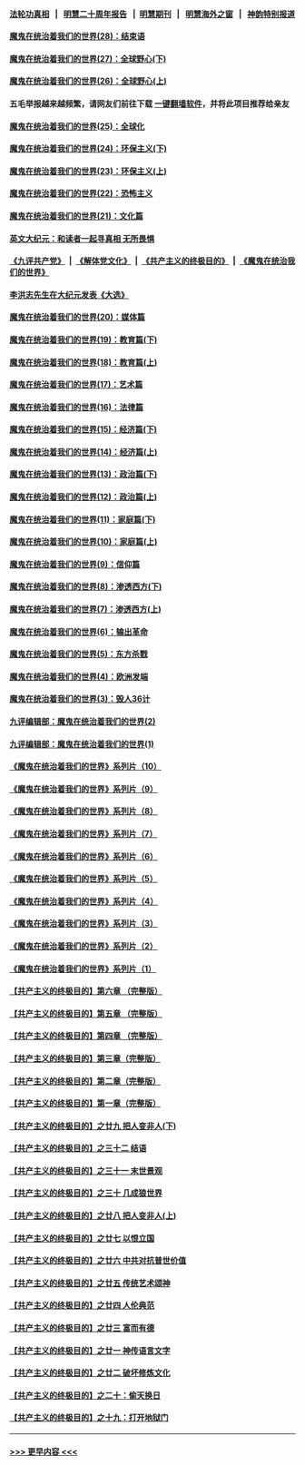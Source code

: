 #### [法轮功真相](https://github.com/gfw-breaker/truth/blob/master/README.md?t=0) &nbsp;&nbsp;|&nbsp;&nbsp; [明慧二十周年报告](https://github.com/gfw-breaker/mh-reports/blob/master/README.md?t=0) &nbsp;&nbsp;|&nbsp;&nbsp;[明慧期刊](https://github.com/gfw-breaker/mh-qikan) &nbsp;&nbsp;|&nbsp;&nbsp; [明慧海外之窗](https://github.com/gfw-breaker/mh-news/blob/master/README.md?t=0) &nbsp;&nbsp;|&nbsp;&nbsp; [神韵特别报道](https://github.com/gfw-breaker/mh-news/blob/master/shenyun.md?t=0)
#### [魔鬼在统治着我们的世界(28)：结束语](../pages/nsc422/n10936246.md?t=06230952) 
#### [魔鬼在统治着我们的世界(27)：全球野心(下)](../pages/nsc422/n10928319.md?t=06230952) 
#### [魔鬼在统治着我们的世界(26)：全球野心(上)](../pages/nsc422/n10900318.md?t=06230952) 
#### 五毛举报越来越频繁，请网友们前往下载 [一键翻墙软件](https://github.com/gfw-breaker/ssr-accounts)，并将此项目推荐给亲友
#### [魔鬼在统治着我们的世界(25)：全球化](../pages/nsc422/n10788205.md?t=06230952) 
#### [魔鬼在统治着我们的世界(24)：环保主义(下)](../pages/nsc422/n10695307.md?t=06230952) 
#### [魔鬼在统治着我们的世界(23)：环保主义(上)](../pages/nsc422/n10688613.md?t=06230952) 
#### [魔鬼在统治着我们的世界(22)：恐怖主义](../pages/nsc422/n10614727.md?t=06230952) 
#### [魔鬼在统治着我们的世界(21)：文化篇](../pages/nsc422/n10597706.md?t=06230952) 
#### [英文大纪元：和读者一起寻真相 无所畏惧](../pages/nsc422/n12542027.md?t=06230952) 
#### [《九评共产党》](https://github.com/begood0513/9ping.md/blob/master/README.md) &nbsp;|&nbsp; [《解体党文化》](../../../../jtdwh.md/blob/master/README.md)  &nbsp;|&nbsp; [《共产主义的终极目的》](../../../../gczydzjmd.md/blob/master/README.md) &nbsp;|&nbsp; [《魔鬼在统治我们的世界》](../../../../mgztzwmdsj.md/blob/master/README.md) 
#### [李洪志先生在大纪元发表《大选》](../pages/nsc422/n12534746.md?t=06230952) 
#### [魔鬼在统治着我们的世界(20)：媒体篇](../pages/nsc422/n10586579.md?t=06230952) 
#### [魔鬼在统治着我们的世界(19)：教育篇(下)](../pages/nsc422/n10564808.md?t=06230952) 
#### [魔鬼在统治着我们的世界(18)：教育篇(上)](../pages/nsc422/n10526970.md?t=06230952) 
#### [魔鬼在统治着我们的世界(17)：艺术篇](../pages/nsc422/n10499093.md?t=06230952) 
#### [魔鬼在统治着我们的世界(16)：法律篇](../pages/nsc422/n10485969.md?t=06230952) 
#### [魔鬼在统治着我们的世界(15)：经济篇(下)](../pages/nsc422/n10469975.md?t=06230952) 
#### [魔鬼在统治着我们的世界(14)：经济篇(上)](../pages/nsc422/n10457370.md?t=06230952) 
#### [魔鬼在统治着我们的世界(13)：政治篇(下)](../pages/nsc422/n10448270.md?t=06230952) 
#### [魔鬼在统治着我们的世界(12)：政治篇(上)](../pages/nsc422/n10444576.md?t=06230952) 
#### [魔鬼在统治着我们的世界(11)：家庭篇(下)](../pages/nsc422/n10440961.md?t=06230952) 
#### [魔鬼在统治着我们的世界(10)：家庭篇(上)](../pages/nsc422/n10435448.md?t=06230952) 
#### [魔鬼在统治着我们的世界(9)：信仰篇](../pages/nsc422/n10432159.md?t=06230952) 
#### [魔鬼在统治着我们的世界(8)：渗透西方(下)](../pages/nsc422/n10429603.md?t=06230952) 
#### [魔鬼在统治着我们的世界(7)：渗透西方(上)](../pages/nsc422/n10426013.md?t=06230952) 
#### [魔鬼在统治着我们的世界(6)：输出革命](../pages/nsc422/n10421536.md?t=06230952) 
#### [魔鬼在统治着我们的世界(5)：东方杀戮](../pages/nsc422/n10417707.md?t=06230952) 
#### [魔鬼在统治着我们的世界(4)：欧洲发端](../pages/nsc422/n10414890.md?t=06230952) 
#### [魔鬼在统治着我们的世界(3)：毁人36计](../pages/nsc422/n10411583.md?t=06230952) 
#### [九评编辑部：魔鬼在统治着我们的世界(2)](../pages/nsc422/n10410036.md?t=06230952) 
#### [九评编辑部：魔鬼在统治着我们的世界(1)](../pages/nsc422/n10406825.md?t=06230952) 
#### [《魔鬼在统治着我们的世界》系列片（10）](../pages/nsc422/n12292670.md?t=06230952) 
#### [《魔鬼在统治着我们的世界》系列片（9）](../pages/nsc422/n12290859.md?t=06230952) 
#### [《魔鬼在统治着我们的世界》系列片（8）](../pages/nsc422/n12287445.md?t=06230952) 
#### [《魔鬼在统治着我们的世界》系列片（7）](../pages/nsc422/n12283425.md?t=06230952) 
#### [《魔鬼在统治着我们的世界》系列片（6）](../pages/nsc422/n12282314.md?t=06230952) 
#### [《魔鬼在统治着我们的世界》系列片（5）](../pages/nsc422/n12281419.md?t=06230952) 
#### [《魔鬼在统治着我们的世界》系列片（4）](../pages/nsc422/n12274024.md?t=06230952) 
#### [《魔鬼在统治着我们的世界》系列片（3）](../pages/nsc422/n12271322.md?t=06230952) 
#### [《魔鬼在统治着我们的世界》系列片（2）](../pages/nsc422/n12269049.md?t=06230952) 
#### [《魔鬼在统治着我们的世界》系列片（1）](../pages/nsc422/n12267575.md?t=06230952) 
#### [【共产主义的终极目的】第六章 （完整版）](../pages/nsc422/n11428913.md?t=06230952) 
#### [【共产主义的终极目的】第五章 （完整版）](../pages/nsc422/n11428912.md?t=06230952) 
#### [【共产主义的终极目的】第四章 （完整版）](../pages/nsc422/n11428907.md?t=06230952) 
#### [【共产主义的终极目的】第三章（完整版）](../pages/nsc422/n11428848.md?t=06230952) 
#### [【共产主义的终极目的】第二章（完整版）](../pages/nsc422/n11428831.md?t=06230952) 
#### [【共产主义的终极目的】第一章（完整版）](../pages/nsc422/n11417651.md?t=06230952) 
#### [【共产主义的终极目的】之廿九 把人变非人(下)](../pages/nsc422/n11344140.md?t=06230952) 
#### [【共产主义的终极目的】之三十二 结语](../pages/nsc422/n11360535.md?t=06230952) 
#### [【共产主义的终极目的】之三十一 末世景观](../pages/nsc422/n11351129.md?t=06230952) 
#### [【共产主义的终极目的】之三十 几成狼世界](../pages/nsc422/n11348280.md?t=06230952) 
#### [【共产主义的终极目的】之廿八 把人变非人(上)](../pages/nsc422/n11340492.md?t=06230952) 
#### [【共产主义的终极目的】之廿七 以恨立国](../pages/nsc422/n11336944.md?t=06230952) 
#### [【共产主义的终极目的】之廿六 中共对抗普世价值](../pages/nsc422/n11324785.md?t=06230952) 
#### [【共产主义的终极目的】之廿五 传统艺术颂神](../pages/nsc422/n11296396.md?t=06230952) 
#### [【共产主义的终极目的】之廿四 人伦典范](../pages/nsc422/n11296397.md?t=06230952) 
#### [【共产主义的终极目的】之廿三 富而有德](../pages/nsc422/n11283598.md?t=06230952) 
#### [【共产主义的终极目的】之廿一 神传语言文字](../pages/nsc422/n11263265.md?t=06230952) 
#### [【共产主义的终极目的】之廿二 破坏修炼文化](../pages/nsc422/n11245728.md?t=06230952) 
#### [【共产主义的终极目的】之二十：偷天换日](../pages/nsc422/n11238846.md?t=06230952) 
#### [【共产主义的终极目的】之十九：打开地狱门](../pages/nsc422/n11206376.md?t=06230952) 

----
#### [ >>> 更早内容 <<< ](../indexes/nsc422-earlier.md)
